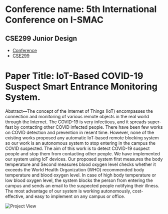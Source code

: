 
# Conference name: 5th International Conference on I-SMAC 
## CSE299 Junior Design
+ [Conference](https://i-smac.org/ismac2021/index.html)
+ [CSE299](http://ece.northsouth.edu/courses/cse-299/)

# Paper Title: IoT-Based COVID-19 Suspect Smart Entrance Monitoring System.

Abstract—The concept of the Internet of Things (IoT) encompasses
the connection and monitoring of various remote objects in the real
world through the Internet. The COVID-19 is very infectious, and
it spreads super-fast by contacting other COVID infected people.
There have been few works on COVID detection and prevention
in resent time. However, none of the existing works proposed any
automatic IoT-based remote blocking system so our work is an
autonomous system to stop entering in the campus the COVID
suspected. The aim of this work is to detect COVID-19 suspect
people and stop them from contacting other people. We have
implemented our system using IoT devices. Our proposed system
first measures the body temperature and Second measures blood
oxygen level checks whether it exceeds the World Health
Organization (WHO) recommended body temperature and blood
oxygen level. In case of high body temperature or low blood oxygen
level, the system blocks the person from entering the campus and
sends an email to the suspected people notifying their illness. The
most advantage of our system is working autonomously, cost-
effective, and easy to implement on any campus or office.


![Project View](https://1.bp.blogspot.com/-_KkwnawtmFk/X1qaYfctUII/AAAAAAABbH0/lEg1aOjnnzYNhtwvxwb1hcMWMQTQRpLVACLcBGAsYHQ/s1600/WhoppingDenseChick-size_restricted.gif)  

